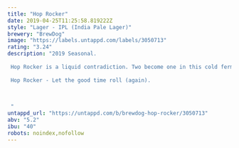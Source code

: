 ```yaml
---
title: "Hop Rocker"
date: 2019-04-25T11:25:58.819222Z
style: "Lager - IPL (India Pale Lager)"
brewery: "BrewDog"
image: "https://labels.untappd.com/labels/3050713"
rating: "3.24"
description: "2019 Seasonal.  Hop Rocker is a liquid contradiction. Two become one in this cold fermented, hopped up hybrid. Toast, citrus and hints of spice on the nose. Followed by a rich biscuit character with notes of gooseberry, lychee, ans subtle lemon-grass. Sitting on a crisp clean base line - the citrus and peppery notes shine. Slightly pithy to the taste, building to a bitter crescendo and a dry, crisp, long finish.  Hop Rocker - Let the good time roll (again).     "
untappd_url: "https://untappd.com/b/brewdog-hop-rocker/3050713"
abv: "5.2"
ibu: "40"
robots: noindex,nofollow
---
```

